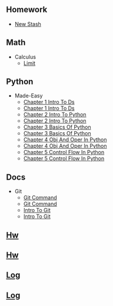 
## Homework
  * [New Stash](HomeWork/new_stash.py)

## Math
  * Calculus
    * [Limit](Math/calculus/limit.py)

## Python
  * Made-Easy
    * [Chapter 1 Intro To Ds](Python/made-easy/chapter_1_intro_to_ds.ipynb)
    * [Chapter 1 Intro To Ds](Python/made-easy/chapter_1_intro_to_ds.py)
    * [Chapter 2 Intro To Python](Python/made-easy/chapter_2_intro_to_python.ipynb)
    * [Chapter 2 Intro To Python](Python/made-easy/chapter_2_intro_to_python.py)
    * [Chapter 3 Basics Of Python](Python/made-easy/chapter_3_basics_of_python.ipynb)
    * [Chapter 3 Basics Of Python](Python/made-easy/chapter_3_basics_of_python.py)
    * [Chapter 4 Obj And Oper In Python](Python/made-easy/chapter_4_obj_and_oper_in_python.ipynb)
    * [Chapter 4 Obj And Oper In Python](Python/made-easy/chapter_4_obj_and_oper_in_python.py)
    * [Chapter 5 Control Flow In Python](Python/made-easy/chapter_5_control_flow_in_python.ipynb)
    * [Chapter 5 Control Flow In Python](Python/made-easy/chapter_5_control_flow_in_python.py)

## Docs
  * Git
    * [Git Command](docs/git/git_command.ipynb)
    * [Git Command](docs/git/git_command.py)
    * [Intro To Git](docs/git/intro_to_git.ipynb)
    * [Intro To Git](docs/git/intro_to_git.py)

## [Hw](/hw.ipynb)

## [Hw](/hw.py)

## [Log](/log.ipynb)

## [Log](/log.py)
